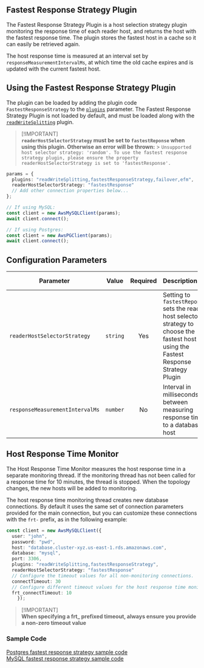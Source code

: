 ## Fastest Response Strategy Plugin

The Fastest Response Strategy Plugin is a host selection strategy plugin monitoring the response time of each reader host, and returns the host with the fastest response time. The plugin stores the fastest host in a cache so it can easily be retrieved again.

The host response time is measured at an interval set by `responseMeasurementIntervalMs`, at which time the old cache expires and is updated with the current fastest host.

## Using the Fastest Response Strategy Plugin

The plugin can be loaded by adding the plugin code `FastestResponseStrategy` to the [`plugins`](../UsingTheNodeJsWrapper#aws-advanced-nodejs-wrapper-parameters) parameter. The Fastest Response Strategy Plugin is not loaded by default, and must be loaded along with the [`readWriteSplitting`](./UsingTheReadWriteSplittingPlugin.md) plugin.

> [!IMPORTANT]\
> **`readerHostSelectorStrategy` must be set to `fastestReponse` when using this plugin. Otherwise an error will be thrown:** > `Unsupported host selector strategy: 'random'. To use the fastest response strategy plugin, please ensure the property readerHostSelectorStrategy is set to 'fastestResponse'.`

```ts
params = {
  plugins: "readWriteSplitting,fastestResponseStrategy,failover,efm",
  readerHostSelectorStrategy: "fastestResponse"
  // Add other connection properties below...
};

// If using MySQL:
const client = new AwsMySQLClient(params);
await client.connect();

// If using Postgres:
const client = new AwsPGClient(params);
await client.connect();
```

## Configuration Parameters

| Parameter                       |  Value   | Required | Description                                                                                                                              | Default Value |
| ------------------------------- | :------: | :------: | :--------------------------------------------------------------------------------------------------------------------------------------- | ------------- |
| `readerHostSelectorStrategy`    | `string` |   Yes    | Setting to `fastestReponse` sets the reader host selector strategy to choose the fastest host using the Fastest Response Strategy Plugin | `random`      |
| `responseMeasurementIntervalMs` | `number` |    No    | Interval in milliseconds between measuring response time to a database host                                                              | `30_000`      |

## Host Response Time Monitor

The Host Response Time Monitor measures the host response time in a separate monitoring thread. If the monitoring thread has not been called for a response time for 10 minutes, the thread is stopped. When the topology changes, the new hosts will be added to monitoring.

The host response time monitoring thread creates new database connections. By default it uses the same set of connection parameters provided for the main connection, but you can customize these connections with the `frt-` prefix, as in the following example:

```ts
const client = new AwsMySQLClient({
  user: "john",
  password: "pwd",
  host: "database.cluster-xyz.us-east-1.rds.amazonaws.com",
  database: "mysql",
  port: 3306,
  plugins: "readWriteSplitting,fastestResponseStrategy",
  readerHostSelectorStrategy: "fastestResponse"
  // Configure the timeout values for all non-monitoring connections.
  connectTimeout: 30
  // Configure different timeout values for the host response time monitoring connection.
  frt_connectTimeout: 10
    });
```

> [!IMPORTANT]\
> **When specifying a frt\_ prefixed timeout, always ensure you provide a non-zero timeout value**

### Sample Code

[Postgres fastest response strategy sample code](../../../examples/aws_driver_example/fastest_response_strategy_postgres_example.ts)<br>
[MySQL fastest response strategy sample code](../../../examples/aws_driver_example/fastest_response_strategy_mysql_example.ts)

